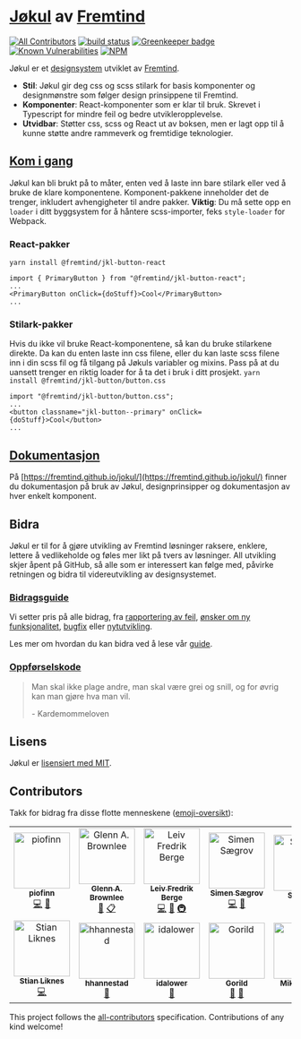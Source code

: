 # [Jøkul]() av [Fremtind](https://fremtind.no)

[![All Contributors](https://img.shields.io/badge/all_contributors-13-orange.svg?style=flat-rounded)](#contributors)
[![build status](https://travis-ci.org/fremtind/jokul.svg?branch=master)](https://travis-ci.org/fremtind/jokul.svg?branch=master) [![Greenkeeper badge](https://badges.greenkeeper.io/fremtind/jokul.svg)](https://greenkeeper.io/)
[![Known Vulnerabilities](https://snyk.io//test/github/fremtind/jokul/badge.svg?targetFile=package.json)](https://snyk.io//test/github/fremtind/jokul?targetFile=package.json) [![NPM](https://img.shields.io/npm/l/@fremtind/jkl-core.svg?style=popout)](#Lisens)

Jøkul er et [designsystem](https://www.invisionapp.com/inside-design/guide-to-design-systems/) utviklet av [Fremtind](https://fremtind.no).

-   **Stil**: Jøkul gir deg css og scss stilark for basis komponenter og designmønstre som følger design prinsippene til Fremtind.
-   **Komponenter**: React-komponenter som er klar til bruk. Skrevet i Typescript for mindre feil og bedre utvikleropplevelse.
-   **Utvidbar**: Støtter css, scss og React ut av boksen, men er lagt opp til å kunne støtte andre rammeverk og fremtidige teknologier.

## [Kom i gang](https://fremtind.github.io/jokul/developer/getting-started)

Jøkul kan bli brukt på to måter, enten ved å laste inn bare stilark eller ved å bruke de klare komponentene. Komponent-pakkene inneholder det de trenger, inkludert avhengigheter til andre pakker. **Viktig**: Du må sette opp en `loader` i ditt byggsystem for å håntere scss-importer, feks `style-loader` for Webpack.

### React-pakker

`yarn install @fremtind/jkl-button-react`

```tsx
import { PrimaryButton } from "@fremtind/jkl-button-react";
...
<PrimaryButton onClick={doStuff}>Cool</PrimaryButton>
...
```

### Stilark-pakker

Hvis du ikke vil bruke React-komponentene, så kan du bruke stilarkene direkte. Da kan du enten laste inn css filene, eller du kan laste scss filene inn i din scss fil og få tilgang på Jøkuls variabler og mixins. Pass på at du uansett trenger en riktig loader for å ta det i bruk i ditt prosjekt.
`yarn install @fremtind/jkl-button/button.css`

```tsx
import "@fremtind/jkl-button/button.css";
...
<button classname="jkl-button--primary" onClick={doStuff}>Cool</button>
...
```

## [Dokumentasjon](https://fremtind.github.io/jokul/)

På [https://fremtind.github.io/jokul/](https://fremtind.github.io/jokul/) finner du dokumentasjon på bruk av Jøkul, designprinsipper og dokumentasjon av hver enkelt komponent.

## Bidra

Jøkul er til for å gjøre utvikling av Fremtind løsninger raksere, enklere, lettere å vedlikeholde og føles mer likt på tvers av løsninger. All utvikling skjer åpent på GitHub, så alle som er interessert kan følge med, påvirke retningen og bidra til videreutvikling av designsystemet.

### [Bidragsguide](https://fremtind.github.io/jokul/developer/contribute)

Vi setter pris på alle bidrag, fra [rapportering av feil](https://github.com/fremtind/jokul/issues/new/choose), [ønsker om ny funksjonalitet](https://github.com/fremtind/jokul/issues/new/choose), [bugfix](https://github.com/fremtind/jokul/labels/bug) eller [nytutvikling](https://github.com/fremtind/jokul/labels/enhancement).

Les mer om hvordan du kan bidra ved å lese vår [guide](https://fremtind.github.io/jokul/developer/contribute).

### [Oppførselskode](https://no.wikipedia.org/wiki/Kardemommeloven)

> Man skal ikke plage andre, man skal være grei og snill, og for øvrig kan man gjøre hva man vil.
>
> \- Kardemommeloven

## Lisens

Jøkul er [lisensiert med MIT](./LICENSE).

## Contributors

Takk for bidrag fra disse flotte menneskene ([emoji-oversikt](https://allcontributors.org/docs/en/emoji-key)):

<!-- ALL-CONTRIBUTORS-LIST:START - Do not remove or modify this section -->
<!-- prettier-ignore -->
<table>
  <tr>
    <td align="center"><a href="https://github.com/piofinn"><img src="https://avatars1.githubusercontent.com/u/25739615?v=4" width="100px;" alt="piofinn"/><br /><sub><b>piofinn</b></sub></a><br /><a href="https://github.com/fremtind/jokul/commits?author=piofinn" title="Code">💻</a> <a href="#review-piofinn" title="Reviewed Pull Requests">👀</a></td>
    <td align="center"><a href="https://github.com/gbrownlee"><img src="https://avatars1.githubusercontent.com/u/888229?v=4" width="100px;" alt="Glenn A. Brownlee"/><br /><sub><b>Glenn A. Brownlee</b></sub></a><br /><a href="#projectManagement-gbrownlee" title="Project Management">📆</a> <a href="#eventOrganizing-gbrownlee" title="Event Organizing">📋</a></td>
    <td align="center"><a href="https://github.com/lfbergee"><img src="https://avatars0.githubusercontent.com/u/46530368?v=4" width="100px;" alt="Leiv Fredrik Berge"/><br /><sub><b>Leiv Fredrik Berge</b></sub></a><br /><a href="https://github.com/fremtind/jokul/commits?author=lfbergee" title="Code">💻</a> <a href="https://github.com/fremtind/jokul/commits?author=lfbergee" title="Documentation">📖</a> <a href="#infra-lfbergee" title="Infrastructure (Hosting, Build-Tools, etc)">🚇</a></td>
    <td align="center"><a href="https://github.com/Saegrov"><img src="https://avatars2.githubusercontent.com/u/124469?v=4" width="100px;" alt="Simen Sægrov"/><br /><sub><b>Simen Sægrov</b></sub></a><br /><a href="https://github.com/fremtind/jokul/commits?author=Saegrov" title="Code">💻</a> <a href="#review-Saegrov" title="Reviewed Pull Requests">👀</a></td>
    <td align="center"><a href="https://github.com/Steinop"><img src="https://avatars3.githubusercontent.com/u/51952891?v=4" width="100px;" alt="Steinop"/><br /><sub><b>Steinop</b></sub></a><br /><a href="#design-Steinop" title="Design">🎨</a></td>
    <td align="center"><a href="https://github.com/ambientconflict"><img src="https://avatars2.githubusercontent.com/u/32671873?v=4" width="100px;" alt="ambientconflict"/><br /><sub><b>ambientconflict</b></sub></a><br /><a href="https://github.com/fremtind/jokul/commits?author=ambientconflict" title="Code">💻</a></td>
    <td align="center"><a href="https://github.com/nicolhag"><img src="https://avatars3.githubusercontent.com/u/7604910?v=4" width="100px;" alt="Nicolai Hagen"/><br /><sub><b>Nicolai Hagen</b></sub></a><br /><a href="https://github.com/fremtind/jokul/commits?author=nicolhag" title="Code">💻</a></td>
  </tr>
  <tr>
    <td align="center"><a href="https://github.com/stianlik"><img src="https://avatars0.githubusercontent.com/u/410251?v=4" width="100px;" alt="Stian Liknes"/><br /><sub><b>Stian Liknes</b></sub></a><br /><a href="https://github.com/fremtind/jokul/commits?author=stianlik" title="Code">💻</a></td>
    <td align="center"><a href="https://github.com/hhannestad"><img src="https://avatars3.githubusercontent.com/u/51953832?v=4" width="100px;" alt="hhannestad"/><br /><sub><b>hhannestad</b></sub></a><br /><a href="#design-hhannestad" title="Design">🎨</a></td>
    <td align="center"><a href="https://github.com/idalower"><img src="https://avatars2.githubusercontent.com/u/47539074?v=4" width="100px;" alt="idalower"/><br /><sub><b>idalower</b></sub></a><br /><a href="https://github.com/fremtind/jokul/commits?author=idalower" title="Documentation">📖</a></td>
    <td align="center"><a href="https://github.com/Gorild"><img src="https://avatars3.githubusercontent.com/u/51953080?v=4" width="100px;" alt="Gorild"/><br /><sub><b>Gorild</b></sub></a><br /><a href="https://github.com/fremtind/jokul/commits?author=Gorild" title="Documentation">📖</a> <a href="#review-Gorild" title="Reviewed Pull Requests">👀</a></td>
    <td align="center"><a href="https://github.com/Mikkelinski"><img src="https://avatars1.githubusercontent.com/u/8458054?v=4" width="100px;" alt="Mikkel Blytt"/><br /><sub><b>Mikkel Blytt</b></sub></a><br /><a href="#design-Mikkelinski" title="Design">🎨</a> <a href="https://github.com/fremtind/jokul/commits?author=Mikkelinski" title="Documentation">📖</a></td>
    <td align="center"><a href="https://github.com/me"><img src="https://avatars2.githubusercontent.com/u/9734?v=4" width="100px;" alt="Ivan"/><br /><sub><b>Ivan</b></sub></a><br /><a href="https://github.com/fremtind/jokul/commits?author=me" title="Documentation">📖</a></td>
  </tr>
</table>

<!-- ALL-CONTRIBUTORS-LIST:END -->

This project follows the [all-contributors](https://github.com/all-contributors/all-contributors) specification. Contributions of any kind welcome!

